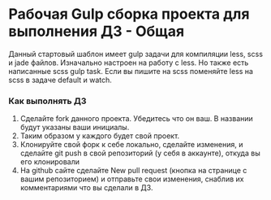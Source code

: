 # Рабочая Gulp сборка проекта для выполнения ДЗ - Общая

Данный стартовый шаблон имеет gulp задачи для компиляции less, scss и jade файлов.
Изначально настроен на работу с less. Но также есть написанные scss gulp task.
Если вы пишите на scss поменяйте less на scss в задаче default и watch.

### Как выполнять ДЗ

1. Сделайте fork данного проекта. Убедитесь что он ваш. В названии будут указаны ваши инициалы.
2. Таким образом у каждого будет свой проект.
2. Клонируйте свой форк к себе локально, сделайте изменения, и сделайте git push в свой репозиторий (у себя в аккаунте), откуда вы его клонировали
3. На github сайте сделайте New pull request (кнопка на странице с вашим репозиторием) и отправьте свои изменения, снаблив их комментариями что вы сделали в ДЗ.

